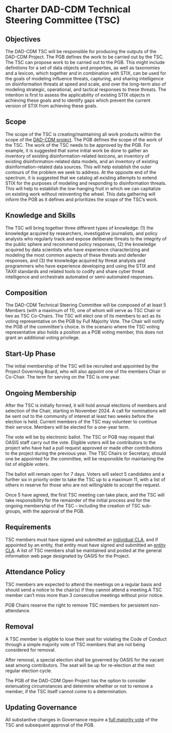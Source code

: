 # Charter DAD-CDM Technical Steering Committee (TSC)

## Objectives
The DAD-CDM TSC will be responsible for producing the outputs of the DAD-CDM Project. The PGB defines the work to be carried out by the TSC. The TSC can propose work to be carried out to the PGB. This might include definitions for a set of data objects and properties, as well as taxonomies and a lexicon, which together and in combination with STIX, can be used for the goals of modeling influence threats, capturing, and sharing intelligence on disinformation threats at speed and scale, and over the long-term also of modeling strategic, operational, and tactical responses to these threats. The intention is first to assess the applicability of existing STIX objects in achieving these goals and to identify gaps which prevent the current version of STIX from achieving these goals. 

## Scope
The scope of the TSC is creating/maintaining all work products within the scope of the [DAD-CDM project](https://github.com/DAD-CDM/dad-cdm-admin/blob/main/CHARTER.md). The PGB defines the scope of the work of the TSC. The work of the TSC needs to be approved by the PGB. For example, it is suggested that some initial work be done to gather an inventory of existing disinformation-related lexicons, an inventory of existing disinformation-related data models, and an inventory of existing disinformation-related data sources. This will help establish the outer contours of the problem we seek to address. At the opposite end of the spectrum, it is suggested that we catalog all existing attempts to extend STIX for the purposes of modeling and responding to disinformation threats. This will help to establish the low-hanging fruit in which we can capitalize on existing work without reinventing the wheel. This data gathering will inform the PGB as it defines and prioritizes the scope of the TSC’s work. 
    
## Knowledge and Skills
The TSC will bring together three different types of knowledge: (1) the knowledge acquired by researchers, investigative journalists, and policy analysts who regularly track and expose deliberate threats to the integrity of the public sphere and recommend policy responses, (2) the knowledge acquired by data scientists who have experience characterizing and modeling the most common aspects of these threats and defender responses, and (3) the knowledge acquired by threat analysts and programmers who have experience developing and using the STIX and TAXII standards and related tools to codify and share cyber threat intelligence and orchestrate automated or semi-automated responses.         
     
## Composition
The DAD-CDM Technical Steering Committee will be composed of at least 5 Members (with a maximum of 11), one of whom will serve as TSC Chair or two as TSC Co-Chairs. The TSC will elect one of its members to act as its voting representative on the PGB by Full Majority Vote. The Chair will notify the PGB of the committee's choice. In the scenario where the TSC voting representative also holds a position as a PGB voting member, this does not grant an additional voting privilege.  

## Start-Up Phase
The initial membership of the TSC will be recruited and appointed by the Project Governing Board, who will also appoint one of the members Chair or Co-Chair. The term for serving on the TSC is one year.

## Ongoing Membership
After the TSC is initially formed, it will hold annual elections of members and selection of the Chair, starting in November 2024. A call for nominations will be sent out to the community of interest at least two weeks before the election is held. Current members of the TSC may volunteer to continue their service. Members will be elected for a one-year term.

The vote will be by electronic ballot. The TSC or PGB may request that OASIS staff carry out the vote. Eligible voters will be contributors to the project who have had a pull request approved or made other contributions to the project during the previous year. The TSC Chairs or Secretary, should one be appointed for the committee, will be responsible for maintaining the list of eligible voters.

The ballot will remain open for 7 days. Voters will select 5 candidates and a further six in priority order to take the TSC up to a maximum 11, with a list of others in reserve for those who are not willing/able to accept the request.

Once 5 have agreed, the first TSC meeting can take place, and the TSC will take responsibility for the remainder of the initial process and for the ongoing membership of the TSC – including the creation of TSC sub-groups, with the approval of the PGB.

## Requirements
TSC members must have signed and submitted an [individual CLA](https://www.oasis-open.org/open-projects/cla/oasis-open-projects-individual-contributor-license-agreement-i-cla/), and if appointed by an entity, that entity must have signed and submitted an [entity CLA](https://www.oasis-open.org/open-projects/cla/entity-cla-20210630/). A list of TSC members shall be maintained and posted at the general information web page designated by OASIS for the Project.

## Attendance Policy
TSC members are expected to attend the meetings on a regular basis and should send a notice to the chair(s) if they cannot attend a meeting.A TSC member can’t miss more than 3 consecutive meetings without prior notice. 

PGB Chairs reserve the right to remove TSC members for persistent non-attendance.

## Removal
A TSC member is eligible to lose their seat for violating the Code of Conduct through a simple majority vote of TSC members that are not being considered for removal.

After removal, a special election shall be governed by OASIS for the vacant seat among contributors. The seat will be up for re-election at the next regular election cycle.

The PGB of the DAD-CDM Open Project has the option to consider extenuating circumstances and determine whether or not to remove a member, if the TSC itself cannot come to a determination.

## Updating Governance
All substantive changes in Governance require a [full majority vote](https://www.oasis-open.org/policies-guidelines/oasis-defined-terms-2018-05-22#dFullMajority) of the TSC and subsequent approval of the PGB.
